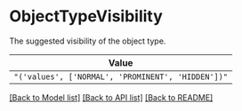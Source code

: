 # ObjectTypeVisibility

The suggested visibility of the object type.

| **Value** |
| --------- |
| `"('values', ['NORMAL', 'PROMINENT', 'HIDDEN'])"` |


[[Back to Model list]](../../README.md#documentation-for-models) [[Back to API list]](../../README.md#documentation-for-api-endpoints) [[Back to README]](../../README.md)
